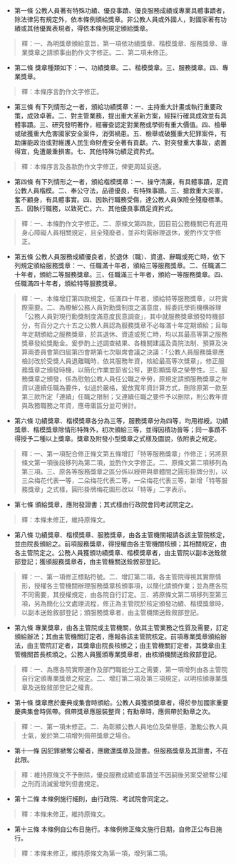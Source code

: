 * 第一條 公教人員著有特殊功績、優良事蹟、優良服務成績或專業具體事蹟者，除法律另有規定外，依本條例頒給獎章。非公教人員或外國人，對國家著有功績或其他優異表現者，得依本條例規定頒給獎章。

> 釋：一、為明獎章頒給意旨，第一項依功績獎章、楷模獎章、服務獎章、專業獎章之請頒事由酌作文字修正。二、第二項未修正。

* 第二條 獎章種類如下：一、功績獎章。二、楷模獎章。三、服務獎章。四、專業獎章。

> 釋：本條序言酌作文字修正。

* 第三條 有下列情形之一者，頒給功績獎章：一、主持重大計畫或執行重要政策，成效卓著。二、對主管業務，提出重大革新方案，經採行確具成效並有具體事蹟。三、研究發明著作，經審查認定對業務或學術有重大價值。四、檢舉或破獲重大危害國家安全案件，消弭禍患。五、檢舉或破獲重大犯罪案件，有助廉能政治或對維護人民生命財產安全著有貢獻。六、對突發重大事故，處置得宜，免遭嚴重損害。七、其他特殊功績足資矜式。

> 釋：本條序言及各款酌作文字修正，俾更周延妥適。

* 第四條 有下列情形之一者，頒給楷模獎章：一、操守清廉，有具體事蹟，足資公教人員楷模。二、奉公守法，品德優良，有特殊事蹟。三、搶救重大災害，奮不顧身，有具體事實。四、因執行職務受傷，達公教人員保險全殘廢標準。五、因執行職務，以致死亡。六、其他優良事蹟足資矜式。

> 釋：一、本條酌作文字修正。二、原條文第四款，因目前公務機關已有進用身心障礙人員相關規定，且全殘廢者，並非均需辦理退休，爰酌作文字修正。

* 第五條 公教人員服務成績優良者，於退休（職）、資遣、辭職或死亡時，依下列規定頒給服務獎章：一、任職滿十年者，頒給三等服務獎章。二、任職滿二十年者，頒給二等服務獎章。三、任職滿三十年者，頒給一等服務獎章。四、任職滿四十年者，頒給特等服務獎章。

> 釋：一、本條增訂第四款規定，任滿四十年者，頒給特等服務獎章，以符實際需要。二、為瞭解公務人員對勳獎制度之滿意度，經委託學術機構辦理「公務人員對現行勳獎制度滿意度民意調查」，其中就服務獎章頒發時機部分，有百分之六十五之公教人員認為服務獎章不必每滿十年定期頒給；且每年定期頒給之服務獎章，於其退休、資遣或死亡時，均以其最高等第之服務獎章發給獎勵金。爰參酌上述調查結果、各機關建議及貴院法制、預算及決算兩委員會第四屆第四會期第七次聯席會議之決議：「公教人員服務獎章應檢討改於受獎人員退離職時，依其服務年資，核給最高等次獎章」，修正服務獎章之頒發時機，以簡化作業並節省公帑，更彰顯獎章之榮譽性。三、服務獎章之頒發，係為慰勉公教人員任公職之辛勞，原規定請頒服務獎章之年資以連續任職為要件，似過於嚴格，爰放寬年資計算方式，刪除原第一款至第三款所定「連續」任職之限制；又連續任職之要件予以刪除，則公教年資與政務職務之年資，應毋庸區分並可併計。

* 第六條 功績獎章、楷模獎章各分為三等，服務獎章分為四等，均用襟綬。功績獎章、楷模獎章除情形特殊外，初次頒給三等，並得因積功晉等；同一事蹟不得授予二種以上獎章。獎章及附發小型獎章之式樣及圖說，依附表之規定。

> 釋：一、第一項配合修正條文第五條增訂「特等服務獎章」作修正；另將原條文第一項後段移列為第二項，並酌作文字修正。二、原條文第二項移列為第三項。三、原各等服務獎章之區分係以綬帶與章體間之圓形掛牌分別，以三朵梅花代表一等，二朵梅花代表二等，一朵梅花代表三等，新增「特等服務獎章」之式樣，圓形掛牌梅花圖形改以「特等」二字表示。

* 第七條 頒給獎章，應附發證書；其式樣由行政院會同考試院定之。

> 釋：本條未修正，維持原條文。

* 第八條 功績獎章、楷模獎章、服務獎章，由各主管機關報請各該主管院核定，並由院長頒給之。前項服務獎章，得授權由各主管機關核頒；其相關規定，由各主管院定之。公務人員獲頒功績獎章、楷模獎章者，由主管院以副本送銓敘部登記；獲頒服務獎章者，由主管機關送銓敘部登記。

> 釋：一、第一項修正標點符號。二、增訂第二項，各主管院得視其實際情形，授權各主管機關辦理服務獎章核頒事項，以簡化請頒作業；並為應各院不同需要，其授權規定，由各院自行訂定。三、將原條文第二項移列至第三項，另為簡化公文處理流程，修正為主管院於核定頒發功績、楷模獎章時，以副本送銓敘部登記；頒服務獎章者，由主管機關送銓敘部登記。

* 第九條 專業獎章，由各主管院或主管機關，依其主管業務之性質及需要，訂定頒給辦法；其由主管機關訂定者，應報各該主管院核定。前項專業獎章頒給辦法，由主管院訂定者，其獎章由院長核頒之；由主管機關訂定者，其獎章由主管機關首長核頒之。公務人員獲頒專業獎章者，由核頒機關送銓敘部登記。

> 釋：一、為應各院實際運作及部門職能分工之需要，第一項增列由各主管院自行定頒專業獎章之規定。二、增訂第二項及第三項規定，以明核頒專業獎章及送銓敘部登記之權責。

* 第十條 獎章應於慶典或集會時頒給。公教人員獲頒獎章者，得於參加國家重要慶典集會時佩帶。佩帶獎章應服裝整齊；有勳章時，應佩帶於勳章之次。

> 釋：一、第一項未修正。二、為彰顯公教人員地位及榮譽感，激勵公教人員士氣，爰於第二項增列佩帶獎章之場合。

* 第十一條 因犯罪褫奪公權者，應繳還獎章及證書。但服務獎章及其證書，不在此限。

> 釋：維持原條文不予刪除，優良服務成績或事蹟並不因嗣後另案受褫奪公權之刑而消滅爰增列但書規定。

* 第十二條 本條例施行細則，由行政院、考試院會同定之。

> 釋：本條未修正，維持原條文。

* 第十三條 本條例自公布日施行。本條例修正條文施行日期，自修正公布日施行。

> 釋：本條未修正，維持原條文為第一項，增列第二項。

